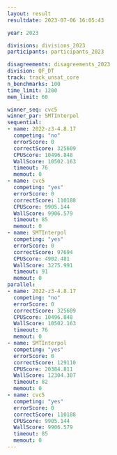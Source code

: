 ```yaml
---
layout: result
resultdate: 2023-07-06 16:05:43

year: 2023

divisions: divisions_2023
participants: participants_2023

disagreements: disagreements_2023
division: QF_DT
track: track_unsat_core
n_benchmarks: 100
time_limit: 1200
mem_limit: 60

winner_seq: cvc5
winner_par: SMTInterpol
sequential:
- name: 2022-z3-4.8.17
  competing: "no"
  errorScore: 0
  correctScore: 325609
  CPUScore: 10496.848
  WallScore: 10502.163
  timeout: 76
  memout: 0
- name: cvc5
  competing: "yes"
  errorScore: 0
  correctScore: 110188
  CPUScore: 9905.144
  WallScore: 9906.579
  timeout: 85
  memout: 0
- name: SMTInterpol
  competing: "yes"
  errorScore: 0
  correctScore: 97694
  CPUScore: 4902.481
  WallScore: 3275.991
  timeout: 91
  memout: 0
parallel:
- name: 2022-z3-4.8.17
  competing: "no"
  errorScore: 0
  correctScore: 325609
  CPUScore: 10496.848
  WallScore: 10502.163
  timeout: 76
  memout: 0
- name: SMTInterpol
  competing: "yes"
  errorScore: 0
  correctScore: 129110
  CPUScore: 20384.811
  WallScore: 12304.307
  timeout: 82
  memout: 0
- name: cvc5
  competing: "yes"
  errorScore: 0
  correctScore: 110188
  CPUScore: 9905.144
  WallScore: 9906.579
  timeout: 85
  memout: 0
---
```

